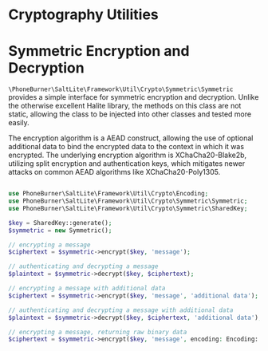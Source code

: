# Cryptography Utilities

# Symmetric Encryption and Decryption

`\PhoneBurner\SaltLite\Framework\Util\Crypto\Symmetric\Symmetric` provides a 
simple interface for symmetric encryption and decryption. Unlike the otherwise
excellent Halite library, the methods on this class are not static, allowing the
class to be injected into other classes and tested more easily.

The encryption algorithm is a AEAD construct, allowing the use of optional additional
data to bind the encrypted data to the context in which it was encrypted. The
underlying encryption algorithm is XChaCha20-Blake2b, utilizing split encryption
and authentication keys, which mitigates newer attacks on common AEAD algorithms 
like XChaCha20-Poly1305.

```php

use PhoneBurner\SaltLite\Framework\Util\Crypto\Encoding;
use PhoneBurner\SaltLite\Framework\Util\Crypto\Symmetric\Symmetric;
use PhoneBurner\SaltLite\Framework\Util\Crypto\Symmetric\SharedKey;

$key = SharedKey::generate();
$symmetric = new Symmetric();

// encrypting a message
$ciphertext = $symmetric->encrypt($key, 'message');

// authenticating and decrypting a message
$plaintext = $symmetric->decrypt($key, $ciphertext);

// encrypting a message with additional data
$ciphertext = $symmetric->encrypt($key, 'message', 'additional data');

// authenticating and decrypting a message with additional data
$plaintext = $symmetric->decrypt($key, $ciphertext, 'additional data');

// encrypting a message, returning raw binary data
$ciphertext = $symmetric->encrypt($key, 'message', encoding: Encoding::None)
```

